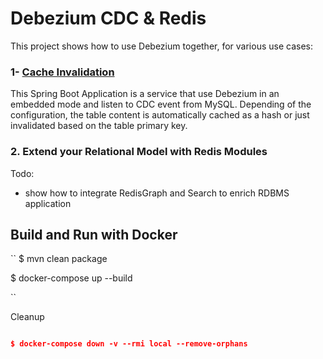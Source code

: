 # Debezium CDC & Redis

This project shows how to use Debezium together, for various use cases:

### 1- [Cache Invalidation](cache-invalidator-service)

This Spring Boot Application is a service that use Debezium in an embedded mode and listen to CDC event from MySQL.
Depending of the configuration, the table content is automatically cached as a hash or just invalidated based on the table primary key.


### 2. Extend your Relational Model with Redis Modules

Todo:

* show how to integrate RedisGraph and Search to enrich RDBMS application



## Build and Run with Docker

``
$ mvn clean package

$ docker-compose up --build

``

Cleanup

```json

$ docker-compose down -v --rmi local --remove-orphans

```